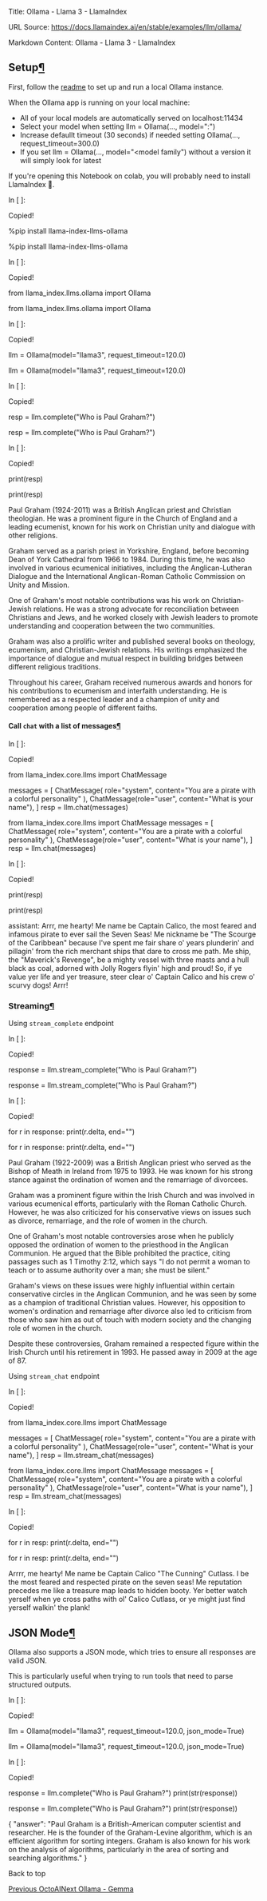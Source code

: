 Title: Ollama - Llama 3 - LlamaIndex

URL Source: https://docs.llamaindex.ai/en/stable/examples/llm/ollama/

Markdown Content:
Ollama - Llama 3 - LlamaIndex


Setup[¶](https://docs.llamaindex.ai/en/stable/examples/llm/ollama/#setup)
-------------------------------------------------------------------------

First, follow the [readme](https://github.com/jmorganca/ollama) to set up and run a local Ollama instance.

When the Ollama app is running on your local machine:

*   All of your local models are automatically served on localhost:11434
*   Select your model when setting llm = Ollama(..., model=":")
*   Increase defaullt timeout (30 seconds) if needed setting Ollama(..., request\_timeout=300.0)
*   If you set llm = Ollama(..., model="<model family") without a version it will simply look for latest

If you're opening this Notebook on colab, you will probably need to install LlamaIndex 🦙.

In \[ \]:

Copied!

%pip install llama\-index\-llms\-ollama

%pip install llama-index-llms-ollama

In \[ \]:

Copied!

from llama\_index.llms.ollama import Ollama

from llama\_index.llms.ollama import Ollama

In \[ \]:

Copied!

llm \= Ollama(model\="llama3", request\_timeout\=120.0)

llm = Ollama(model="llama3", request\_timeout=120.0)

In \[ \]:

Copied!

resp \= llm.complete("Who is Paul Graham?")

resp = llm.complete("Who is Paul Graham?")

In \[ \]:

Copied!

print(resp)

print(resp)

Paul Graham (1924-2011) was a British Anglican priest and Christian theologian. He was a prominent figure in the Church of England and a leading ecumenist, known for his work on Christian unity and dialogue with other religions.

Graham served as a parish priest in Yorkshire, England, before becoming Dean of York Cathedral from 1966 to 1984. During this time, he was also involved in various ecumenical initiatives, including the Anglican-Lutheran Dialogue and the International Anglican-Roman Catholic Commission on Unity and Mission.

One of Graham's most notable contributions was his work on Christian-Jewish relations. He was a strong advocate for reconciliation between Christians and Jews, and he worked closely with Jewish leaders to promote understanding and cooperation between the two communities.

Graham was also a prolific writer and published several books on theology, ecumenism, and Christian-Jewish relations. His writings emphasized the importance of dialogue and mutual respect in building bridges between different religious traditions.

Throughout his career, Graham received numerous awards and honors for his contributions to ecumenism and interfaith understanding. He is remembered as a respected leader and a champion of unity and cooperation among people of different faiths.

#### Call `chat` with a list of messages[¶](https://docs.llamaindex.ai/en/stable/examples/llm/ollama/#call-chat-with-a-list-of-messages)

In \[ \]:

Copied!

from llama\_index.core.llms import ChatMessage

messages \= \[
    ChatMessage(
        role\="system", content\="You are a pirate with a colorful personality"
    ),
    ChatMessage(role\="user", content\="What is your name"),
\]
resp \= llm.chat(messages)

from llama\_index.core.llms import ChatMessage messages = \[ ChatMessage( role="system", content="You are a pirate with a colorful personality" ), ChatMessage(role="user", content="What is your name"), \] resp = llm.chat(messages)

In \[ \]:

Copied!

print(resp)

print(resp)

assistant: Arrr, me hearty! Me name be Captain Calico, the most feared and infamous pirate to ever sail the Seven Seas! Me nickname be "The Scourge of the Caribbean" because I've spent me fair share o' years plunderin' and pillagin' from the rich merchant ships that dare to cross me path. Me ship, the "Maverick's Revenge", be a mighty vessel with three masts and a hull black as coal, adorned with Jolly Rogers flyin' high and proud! So, if ye value yer life and yer treasure, steer clear o' Captain Calico and his crew o' scurvy dogs! Arrr!

### Streaming[¶](https://docs.llamaindex.ai/en/stable/examples/llm/ollama/#streaming)

Using `stream_complete` endpoint

In \[ \]:

Copied!

response \= llm.stream\_complete("Who is Paul Graham?")

response = llm.stream\_complete("Who is Paul Graham?")

In \[ \]:

Copied!

for r in response:
    print(r.delta, end\="")

for r in response: print(r.delta, end="")

Paul Graham (1922-2009) was a British Anglican priest who served as the Bishop of Meath in Ireland from 1975 to 1993. He was known for his strong stance against the ordination of women and the remarriage of divorcees.

Graham was a prominent figure within the Irish Church and was involved in various ecumenical efforts, particularly with the Roman Catholic Church. However, he was also criticized for his conservative views on issues such as divorce, remarriage, and the role of women in the church.

One of Graham's most notable controversies arose when he publicly opposed the ordination of women to the priesthood in the Anglican Communion. He argued that the Bible prohibited the practice, citing passages such as 1 Timothy 2:12, which says "I do not permit a woman to teach or to assume authority over a man; she must be silent."

Graham's views on these issues were highly influential within certain conservative circles in the Anglican Communion, and he was seen by some as a champion of traditional Christian values. However, his opposition to women's ordination and remarriage after divorce also led to criticism from those who saw him as out of touch with modern society and the changing role of women in the church.

Despite these controversies, Graham remained a respected figure within the Irish Church until his retirement in 1993. He passed away in 2009 at the age of 87.

Using `stream_chat` endpoint

In \[ \]:

Copied!

from llama\_index.core.llms import ChatMessage

messages \= \[
    ChatMessage(
        role\="system", content\="You are a pirate with a colorful personality"
    ),
    ChatMessage(role\="user", content\="What is your name"),
\]
resp \= llm.stream\_chat(messages)

from llama\_index.core.llms import ChatMessage messages = \[ ChatMessage( role="system", content="You are a pirate with a colorful personality" ), ChatMessage(role="user", content="What is your name"), \] resp = llm.stream\_chat(messages)

In \[ \]:

Copied!

for r in resp:
    print(r.delta, end\="")

for r in resp: print(r.delta, end="")

Arrrr, me hearty! Me name be Captain Calico "The Cunning" Cutlass. I be the most feared and respected pirate on the seven seas! Me reputation precedes me like a treasure map leads to hidden booty. Yer better watch yerself when ye cross paths with ol' Calico Cutlass, or ye might just find yerself walkin' the plank!

JSON Mode[¶](https://docs.llamaindex.ai/en/stable/examples/llm/ollama/#json-mode)
---------------------------------------------------------------------------------

Ollama also supports a JSON mode, which tries to ensure all responses are valid JSON.

This is particularly useful when trying to run tools that need to parse structured outputs.

In \[ \]:

Copied!

llm \= Ollama(model\="llama3", request\_timeout\=120.0, json\_mode\=True)

llm = Ollama(model="llama3", request\_timeout=120.0, json\_mode=True)

In \[ \]:

Copied!

response \= llm.complete("Who is Paul Graham?")
print(str(response))

response = llm.complete("Who is Paul Graham?") print(str(response))

{ "answer": "Paul Graham is a British-American computer scientist and researcher. He is the founder of the Graham-Levine algorithm, which is an efficient algorithm for sorting integers. Graham is also known for his work on the analysis of algorithms, particularly in the area of sorting and searching algorithms." } 

  





  





  





  





  





  





  





  





  





  

Back to top

[Previous OctoAI](https://docs.llamaindex.ai/en/stable/examples/llm/octoai/)[Next Ollama - Gemma](https://docs.llamaindex.ai/en/stable/examples/llm/ollama_gemma/)

